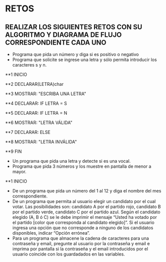 # RETOS
## REALIZAR LOS SIGUIENTES RETOS CON SU ALGORITMO Y DIAGRAMA DE FLUJO CORRESPONDIENTE CADA UNO 

* Programa que pida un número y diga si es positivo o negativo
* Programa que solicite se ingrese una letra y sólo permita introducir los caracteres s y n.

**1 INICIO

**2 DECLARAR(LETRA)char

**3 MOSTRAR: "ESCRIBA UNA LETRA"

**4 DECLARAR: IF LETRA = S 

**5 DECLARAR: IF LETRA = N

**6 MOSTRAR: "LETRA VÁLIDA"

**7 DECLARAR: ELSE

**8 MOSTRAR: "LETRA INVÁLIDA"

**9 FIN



* Un programa que pida una letra y detecte si es una vocal. 
* Programa que pida 3 números y los muestre en pantalla de menor a mayor.  

**1 INICIO






* De un programa que pida un número del 1 al 12 y diga el nombre del mes correspondiente.
* De un programa que permita al usuario elegir un candidato por el cual votar. Las posibilidades son: candidato A por el partido rojo, candidato B por el partido verde, candidato C por el partido azul. Según el candidato elegido (A, B ó C) se le debe imprimir el mensaje “Usted ha votado por el partido [color que corresponda al candidato elegido]”. Si el usuario ingresa una opción que no corresponde a ninguno de los candidatos disponibles, indicar “Opción errónea”.
* Para un programa que almacene la cadena de caracteres para una contraseña y email, pregunte al usuario por la contraseña y email e imprima por pantalla si la contraseña y el email introducidos por el usuario coincide con los guardadados en las variables.
